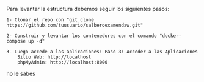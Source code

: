 Para levantar la estructura debemos seguir los siguientes pasos:

    1- Clonar el repo con "git clone https://github.com/tuusuario/salberoexamendaw.git"

    2- Construir y levantar los contenedores con el comando "docker-compose up -d"

    3- Luego accede a las aplicaciones: Paso 3: Acceder a las Aplicaciones
        Sitio Web: http://localhost
        phpMyAdmin: http://localhost:8000

no le sabes
        


